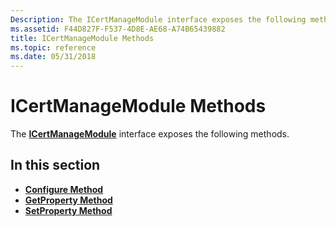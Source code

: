 ```yaml
---
Description: The ICertManageModule interface exposes the following methods.
ms.assetid: F44D827F-F537-4D8E-AE68-A74B65439882
title: ICertManageModule Methods
ms.topic: reference
ms.date: 05/31/2018
---
```


# ICertManageModule Methods

The [**ICertManageModule**](/windows/desktop/api/Certmod/nn-certmod-icertmanagemodule) interface exposes the following methods.

## In this section

-   [**Configure Method**](/windows/desktop/api/Certmod/nf-certmod-icertmanagemodule-configure)
-   [**GetProperty Method**](/windows/desktop/api/Certmod/nf-certmod-icertmanagemodule-getproperty)
-   [**SetProperty Method**](/windows/desktop/api/Certmod/nf-certmod-icertmanagemodule-setproperty)

 

 



